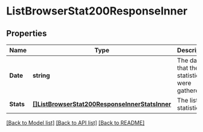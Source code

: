 # ListBrowserStat200ResponseInner

## Properties

Name | Type | Description | Notes
------------ | ------------- | ------------- | -------------
**Date** | **string** | The date that the statistics were gathered. |[optional] 
**Stats** | [**[]ListBrowserStat200ResponseInnerStatsInner**](ListBrowserStat200ResponseInnerStatsInner.md) | The list of statistics. |[optional] 

[[Back to Model list]](../README.md#documentation-for-models) [[Back to API list]](../README.md#documentation-for-api-endpoints) [[Back to README]](../README.md)


